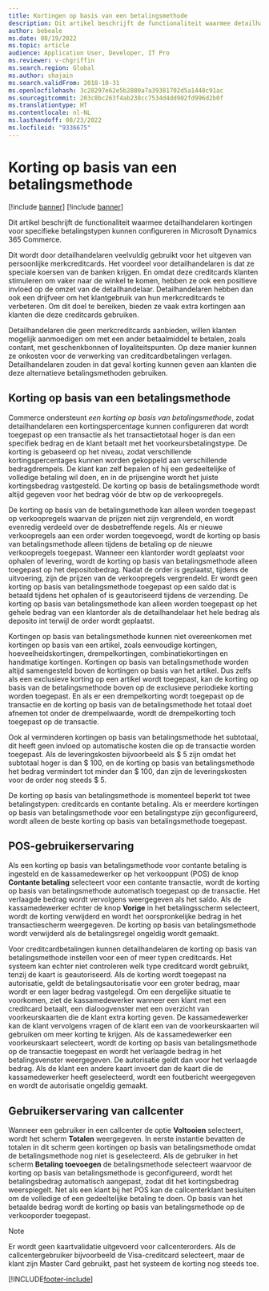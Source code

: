 ```yaml
---
title: Kortingen op basis van een betalingsmethode
description: Dit artikel beschrijft de functionaliteit waarmee detailhandelaren kortingen voor specifieke betalingstypen kunnen configureren in Microsoft Dynamics 365 Commerce.
author: bebeale
ms.date: 08/19/2022
ms.topic: article
audience: Application User, Developer, IT Pro
ms.reviewer: v-chgriffin
ms.search.region: Global
ms.author: shajain
ms.search.validFrom: 2018-10-31
ms.openlocfilehash: 3c28297e62e5b2880a7a39381702d5a1448c91ac
ms.sourcegitcommit: 203c8bc263f4ab238cc7534d4dd902fd996d2b0f
ms.translationtype: HT
ms.contentlocale: nl-NL
ms.lasthandoff: 08/23/2022
ms.locfileid: "9336675"
---
```

# <a name="tender-based-discount"></a>Korting op basis van een betalingsmethode

[!include [banner](includes/banner.md)]
[!include [banner](includes/preview-banner.md)]

Dit artikel beschrijft de functionaliteit waarmee detailhandelaren kortingen voor specifieke betalingstypen kunnen configureren in Microsoft Dynamics 365 Commerce.

Dit wordt door detailhandelaren veelvuldig gebruikt voor het uitgeven van persoonlijke merkcreditcards. Het voordeel voor detailhandelaren is dat ze speciale koersen van de banken krijgen. En omdat deze creditcards klanten stimuleren om vaker naar de winkel te komen, hebben ze ook een positieve invloed op de omzet van de detailhandelaar. Detailhandelaren hebben dan ook een drijfveer om het klantgebruik van hun merkcreditcards te verbeteren. Om dit doel te bereiken, bieden ze vaak extra kortingen aan klanten die deze creditcards gebruiken.

Detailhandelaren die geen merkcreditcards aanbieden, willen klanten mogelijk aanmoedigen om met een ander betaalmiddel te betalen, zoals contant, met geschenkbonnen of loyaliteitspunten. Op deze manier kunnen ze onkosten voor de verwerking van creditcardbetalingen verlagen. Detailhandelaren zouden in dat geval korting kunnen geven aan klanten die deze alternatieve betalingsmethoden gebruiken.

## <a name="tender-based-discount"></a>Korting op basis van een betalingsmethode

Commerce ondersteunt *een korting op basis van betalingsmethode*, zodat detailhandelaren een kortingspercentage kunnen configureren dat wordt toegepast op een transactie als het transactietotaal hoger is dan een specifiek bedrag en de klant betaalt met het voorkeursbetalingstype. De korting is gebaseerd op het niveau, zodat verschillende kortingspercentages kunnen worden gekoppeld aan verschillende bedragdrempels. De klant kan zelf bepalen of hij een gedeeltelijke of volledige betaling wil doen, en in de prijsengine wordt het juiste kortingsbedrag vastgesteld. De korting op basis de betalingsmethode wordt altijd gegeven voor het bedrag vóór de btw op de verkoopregels.

De korting op basis van de betalingsmethode kan alleen worden toegepast op verkoopregels waarvan de prijzen niet zijn vergrendeld, en wordt evenredig verdeeld over de desbetreffende regels. Als er nieuwe verkoopregels aan een order worden toegevoegd, wordt de korting op basis van betalingsmethode alleen tijdens de betaling op de nieuwe verkoopregels toegepast. Wanneer een klantorder wordt geplaatst voor ophalen of levering, wordt de korting op basis van betalingsmethode alleen toegepast op het depositobedrag. Nadat de order is geplaatst, tijdens de uitvoering, zijn de prijzen van de verkoopregels vergrendeld. Er wordt geen korting op basis van betalingsmethode toegepast op een saldo dat is betaald tijdens het ophalen of is geautoriseerd tijdens de verzending. De korting op basis van betalingsmethode kan alleen worden toegepast op het gehele bedrag van een klantorder als de detailhandelaar het hele bedrag als deposito int terwijl de order wordt geplaatst.

Kortingen op basis van betalingsmethode kunnen niet overeenkomen met kortingen op basis van een artikel, zoals eenvoudige kortingen, hoeveelheidskortingen, drempelkortingen, combinatiekortingen en handmatige kortingen. Kortingen op basis van betalingsmethode worden altijd samengesteld boven de kortingen op basis van het artikel. Dus zelfs als een exclusieve korting op een artikel wordt toegepast, kan de korting op basis van de betalingsmethode boven op de exclusieve periodieke korting worden toegepast. En als er een drempelkorting wordt toegepast op de transactie en de korting op basis van de betalingsmethode het totaal doet afnemen tot onder de drempelwaarde, wordt de drempelkorting toch toegepast op de transactie.

Ook al verminderen kortingen op basis van betalingsmethode het subtotaal, dit heeft geen invloed op automatische kosten die op de transactie worden toegepast. Als de leveringskosten bijvoorbeeld als $ 5 zijn omdat het subtotaal hoger is dan $ 100, en de korting op basis van betalingsmethode het bedrag vermindert tot minder dan $ 100, dan zijn de leveringskosten voor de order nog steeds $ 5.

De korting op basis van betalingsmethode is momenteel beperkt tot twee betalingstypen: creditcards en contante betaling. Als er meerdere kortingen op basis van betalingsmethode voor een betalingstype zijn geconfigureerd, wordt alleen de beste korting op basis van betalingsmethode toegepast.

## <a name="pos-user-experience"></a>POS-gebruikerservaring

Als een korting op basis van betalingsmethode voor contante betaling is ingesteld en de kassamedewerker op het verkooppunt (POS) de knop **Contante betaling** selecteert voor een contante transactie, wordt de korting op basis van betalingsmethode automatisch toegepast op de transactie. Het verlaagde bedrag wordt vervolgens weergegeven als het saldo. Als de kassamedewerker echter de knop **Vorige** in het betalingsscherm selecteert, wordt de korting verwijderd en wordt het oorspronkelijke bedrag in het transactiescherm weergegeven. De korting op basis van betalingsmethode wordt verwijderd als de betalingsregel ongeldig wordt gemaakt.

Voor creditcardbetalingen kunnen detailhandelaren de korting op basis van betalingsmethode instellen voor een of meer typen creditcards. Het systeem kan echter niet controleren welk type creditcard wordt gebruikt, tenzij de kaart is geautoriseerd. Als de korting wordt toegepast na autorisatie, geldt de betalingsautorisatie voor een groter bedrag, maar wordt er een lager bedrag vastgelegd. Om een dergelijke situatie te voorkomen, ziet de kassamedewerker wanneer een klant met een creditcard betaalt, een dialoogvenster met een overzicht van voorkeurskaarten die de klant extra korting geven. De kassamedewerker kan de klant vervolgens vragen of de klant een van de voorkeurskaarten wil gebruiken om meer korting te krijgen. Als de kassamedewerker een voorkeurskaart selecteert, wordt de korting op basis van betalingsmethode op de transactie toegepast en wordt het verlaagde bedrag in het betalingsvenster weergegeven. De autorisatie geldt dan voor het verlaagde bedrag. Als de klant een andere kaart invoert dan de kaart die de kassamedewerker heeft geselecteerd, wordt een foutbericht weergegeven en wordt de autorisatie ongeldig gemaakt.

## <a name="call-center-user-experience"></a>Gebruikerservaring van callcenter

Wanneer een gebruiker in een callcenter de optie **Voltooien** selecteert, wordt het scherm **Totalen** weergegeven. In eerste instantie bevatten de totalen in dit scherm geen kortingen op basis van betalingsmethode omdat de betalingsmethode nog niet is geselecteerd. Als de gebruiker in het scherm **Betaling toevoegen** de betalingsmethode selecteert waarvoor de korting op basis van betalingsmethode is geconfigureerd, wordt het betalingsbedrag automatisch aangepast, zodat dit het kortingsbedrag weerspiegelt. Net als een klant bij het POS kan de callcenterklant besluiten om de volledige of een gedeeltelijke betaling te doen. Op basis van het betaalde bedrag wordt de korting op basis van betalingsmethode op de verkooporder toegepast.

> [!NOTE]
> Er wordt geen kaartvalidatie uitgevoerd voor callcenterorders. Als de callcentergebruiker bijvoorbeeld de Visa-creditcard selecteert, maar de klant zijn Master Card gebruikt, past het systeem de korting nog steeds toe.

[!INCLUDE[footer-include](../includes/footer-banner.md)]
